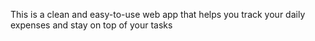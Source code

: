 This is a clean and easy-to-use web app that helps you track your daily expenses and stay on top of your tasks
